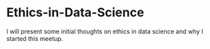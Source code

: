 # Ethics-in-Data-Science

I will present some initial thoughts on ethics in data science and why I started this meetup. 
